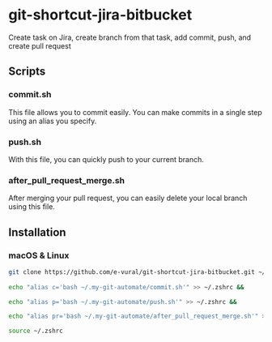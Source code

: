 # git-shortcut-jira-bitbucket
Create task on Jira, create branch from that task, add commit, push, and create pull request

## Scripts

### commit.sh
This file allows you to commit easily. You can make commits in a single step using an alias you specify.

### push.sh
With this file, you can quickly push to your current branch.

### after_pull_request_merge.sh
After merging your pull request, you can easily delete your local branch using this file.

## Installation

### macOS & Linux
```bash
git clone https://github.com/e-vural/git-shortcut-jira-bitbucket.git ~/.my-git-automate &&
 
echo "alias c='bash ~/.my-git-automate/commit.sh'" >> ~/.zshrc &&

echo "alias p='bash ~/.my-git-automate/push.sh'" >> ~/.zshrc &&

echo "alias pr='bash ~/.my-git-automate/after_pull_request_merge.sh'" >> ~/.zshrc &&

source ~/.zshrc
```
